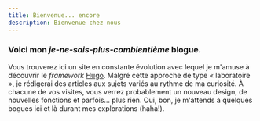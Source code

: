 ```yaml
---
title: Bienvenue... encore
description: Bienvenue chez nous
---
```


### Voici mon *je-ne-sais-plus-combientième* blogue.
Vous trouverez ici un site en constante évolution avec lequel je m'amuse à découvrir le *framework* [Hugo](https://gohugo.io/). Malgré cette approche de type « laboratoire », je rédigerai des articles aux sujets variés au rythme de ma curiosité. À chacune de vos visites, vous verrez probablement un nouveau design, de nouvelles fonctions et parfois... plus rien. Oui, bon, je m'attends à quelques bogues ici et là durant mes explorations (haha!).
